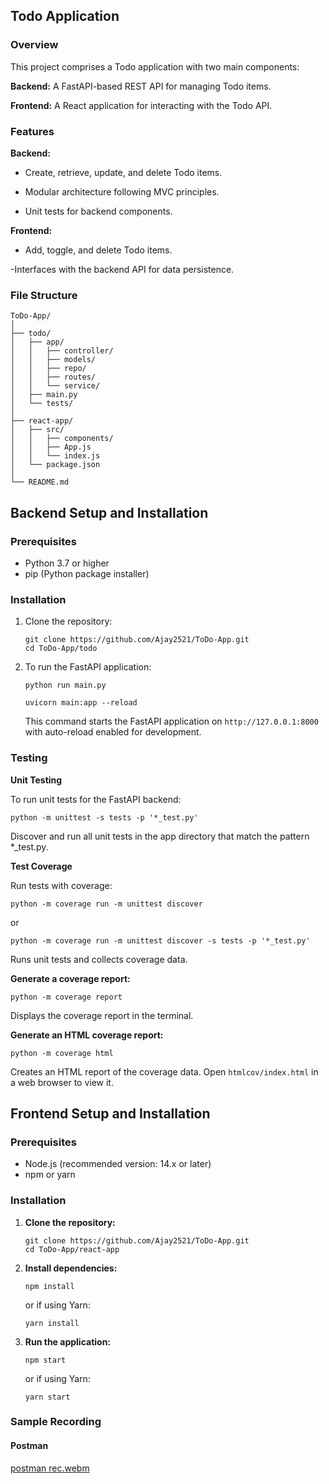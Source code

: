 ## Todo Application

### Overview

This project comprises a Todo application with two main components:

**Backend:** A FastAPI-based REST API for managing Todo items.

**Frontend:** A React application for interacting with the Todo API.

### Features

**Backend:**

- Create, retrieve, update, and delete Todo items.

- Modular architecture following MVC principles.

- Unit tests for backend components.

**Frontend:**

- Add, toggle, and delete Todo items.

-Interfaces with the backend API for data persistence.

### File Structure

```
ToDo-App/
│
├── todo/
│   ├── app/
│   │   ├── controller/
│   │   ├── models/
│   │   ├── repo/
│   │   ├── routes/
│   │   └── service/
│   ├── main.py
│   └── tests/
│
├── react-app/
│   ├── src/
│   │   ├── components/
│   │   ├── App.js
│   │   └── index.js
│   └── package.json
│
└── README.md

```

## Backend Setup and Installation

### Prerequisites

- Python 3.7 or higher
- pip (Python package installer)

### Installation

1. Clone the repository:

    ```
    git clone https://github.com/Ajay2521/ToDo-App.git
    cd ToDo-App/todo
    ```

2. To run the FastAPI application:

    ```
    python run main.py
    ```
    
    ```
    uvicorn main:app --reload
    ```

    This command starts the FastAPI application on `http://127.0.0.1:8000` with auto-reload enabled for development.

### Testing

**Unit Testing**

To run unit tests for the FastAPI backend:    

```
python -m unittest -s tests -p '*_test.py'
```

Discover and run all unit tests in the app directory that match the pattern *_test.py.

 
**Test Coverage**

Run tests with coverage:

```
python -m coverage run -m unittest discover
```

or

```
python -m coverage run -m unittest discover -s tests -p '*_test.py'
```

Runs unit tests and collects coverage data.

**Generate a coverage report:**

```
python -m coverage report
```

Displays the coverage report in the terminal.

**Generate an HTML coverage report:**

```
python -m coverage html
```

Creates an HTML report of the coverage data. Open `htmlcov/index.html` in a web browser to view it.

## Frontend Setup and Installation

### Prerequisites

- Node.js (recommended version: 14.x or later)
- npm or yarn

### Installation

1. **Clone the repository:**

    ```
    git clone https://github.com/Ajay2521/ToDo-App.git
    cd ToDo-App/react-app
    ```

2. **Install dependencies:**

    ```
    npm install
    ```

    or if using Yarn:

    ```
    yarn install
    ```

3. **Run the application:**

    ```
    npm start
    ```

    or if using Yarn:

    ```
    yarn start
    ```

### Sample Recording

#### Postman

[postman rec.webm](https://github.com/user-attachments/assets/309d5c53-8167-4e46-a862-a2e7bb864af0)
